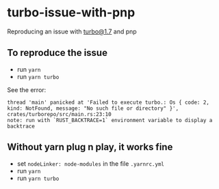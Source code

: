# turbo-issue-with-pnp
Reproducing an issue with turbo@1.7 and pnp

## To reproduce the issue
- run `yarn`
- run `yarn turbo`

See the error:
```
thread 'main' panicked at 'Failed to execute turbo.: Os { code: 2, kind: NotFound, message: "No such file or directory" }', crates/turborepo/src/main.rs:23:10
note: run with `RUST_BACKTRACE=1` environment variable to display a backtrace
```

## Without yarn plug n play, it works fine
- set `nodeLinker: node-modules` in the file `.yarnrc.yml`
- run `yarn`
- run `yarn turbo`
